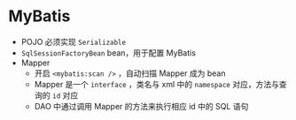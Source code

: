 # MyBatis

- POJO 必须实现 `Serializable`
- `SqlSessionFactoryBean` bean，用于配置 MyBatis
- Mapper
  - 开启 `<mybatis:scan />` ，自动扫描 Mapper 成为 bean
  - Mapper 是一个 `interface` ，类名与 xml 中的 `namespace` 对应，方法与查询的 `id` 对应
  - DAO 中通过调用 Mapper 的方法来执行相应 id 中的 SQL 语句
